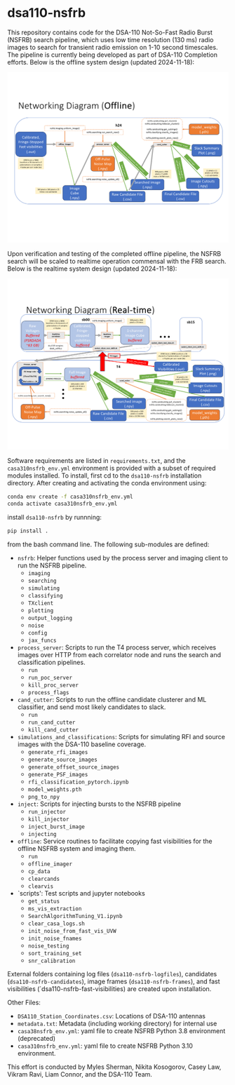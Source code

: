 # dsa110-nsfrb

This repository contains code for the DSA-110 Not-So-Fast Radio Burst (NSFRB) search pipeline, which uses low time resolution (130 ms) radio images to search for transient radio emission on 1-10 second timescales. The pipeline is currently being developed as part of DSA-110 Completion efforts. Below is the offline system design (updated 2024-11-18):

![NSFRBoffline](https://github.com/dsa110/dsa110-nsfrb/blob/development/NSFRB_T4_Offline_System_Diagram.png?raw=True)


Upon verification and testing of the completed offline pipeline, the NSFRB search will be scaled to realtime operation commensal with the FRB search. Below is the realtime system design (updated 2024-11-18):

![NSFRBrealtime](https://github.com/dsa110/dsa110-nsfrb/blob/development/NSFRB_T4_Realtime_System_Diagram.png?raw=True)

Software requirements are listed in `requirements.txt`, and the `casa310nsfrb_env.yml` environment is provided with a subset of required modules installed. To install, first cd to the `dsa110-nsfrb` installation directory. After creating and activating the conda environment using:

```bash
conda env create -f casa310nsfrb_env.yml
conda activate casa310nsfrb_env.yml
```

install `dsa110-nsfrb` by runnning:

```bash
pip install .
```

from the bash command line. The following sub-modules are defined:

- `nsfrb`: Helper functions used by the process server and imaging client to run the NSFRB pipeline.
	- `imaging`
	- `searching`
	- `simulating`
	- `classifying`
	- `TXclient`
	- `plotting`
	- `output_logging`
	- `noise`
	- `config`
	- `jax_funcs`
- `process_server`: Scripts to run the T4 process server, which receives images over HTTP from each correlator node and runs the search and classification pipelines.
	- `run`
	- `run_poc_server`
	- `kill_proc_server`
	- `process_flags`
- `cand_cutter`: Scripts to run the offline candidate clusterer and ML classifier, and send most likely candidates to slack.
	- `run`
	- `run_cand_cutter`
	- `kill_cand_cutter`
- `simulations_and_classifications`: Scripts for simulating RFI and source images with the DSA-110 baseline coverage.
	- `generate_rfi_images`
	- `generate_source_images`
	- `generate_offset_source_images`
	- `generate_PSF_images`
	- `rfi_classification_pytorch.ipynb`
	- `model_weights.pth`
	- `png_to_npy`
- `inject`: Scripts for injecting bursts to the NSFRB pipeline
	- `run_injector`
	- `kill_injector`
	- `inject_burst_image`
	- `injecting`
- `offline`: Service routines to facilitate copying fast visibilities for the offline NSFRB system and imaging them.
	- `run`
	- `offline_imager`
	- `cp_data`
	- `clearcands`
	- `clearvis`
- `scripts': Test scripts and jupyter notebooks
	- `get_status`
	- `ms_vis_extraction`
	- `SearchAlgorithmTuning_V1.ipynb`
	- `clear_casa_logs.sh`
	- `init_noise_from_fast_vis_UVW`
	- `init_noise_fnames`
	- `noise_testing`
	- `sort_training_set`
	- `snr_calibration`

External folders containing log files (`dsa110-nsfrb-logfiles`), candidates (`dsa110-nsfrb-candidates`), image frames (`dsa110-nsfrb-frames`), and fast visibilities (`dsa110-nsfrb-fast-visibilities) are created upon installation.

Other Files:

- `DSA110_Station_Coordinates.csv`: Locations of DSA-110 antennas
- `metadata.txt`: Metadata (including working directory) for internal use
- `casa38nsfrb_env.yml`: yaml file to create NSFRB Python 3.8 environment (deprecated)
- `casa310nsfrb_env.yml`: yaml file to create NSFRB Python 3.10 environment.

This effort is conducted by Myles Sherman, Nikita Kosogorov, Casey Law, Vikram Ravi, Liam Connor, and the DSA-110 Team.
